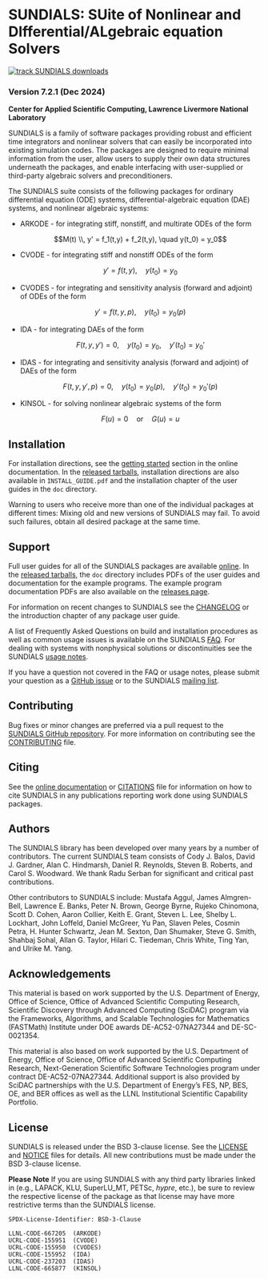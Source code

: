 # SUNDIALS: SUite of Nonlinear and DIfferential/ALgebraic equation Solvers #

[![track SUNDIALS downloads](https://github.com/sundials-codes/sundials-download-tracker/actions/workflows/nightly.yml/badge.svg)](https://github.com/sundials-codes/sundials-download-tracker/actions/workflows/nightly.yml)

### Version 7.2.1 (Dec 2024) ###

**Center for Applied Scientific Computing, Lawrence Livermore National Laboratory**

SUNDIALS is a family of software packages providing robust and efficient time
integrators and nonlinear solvers that can easily be incorporated into existing
simulation codes. The packages are designed to require minimal information from
the user, allow users to supply their own data structures underneath the
packages, and enable interfacing with user-supplied or third-party algebraic
solvers and preconditioners.

The SUNDIALS suite consists of the following packages for ordinary differential
equation (ODE) systems, differential-algebraic equation (DAE) systems, and
nonlinear algebraic systems:

* ARKODE - for integrating stiff, nonstiff, and multirate ODEs of the form

  $$M(t) \\, y' = f_1(t,y) + f_2(t,y), \quad y(t_0) = y_0$$

* CVODE - for integrating stiff and nonstiff ODEs of the form

  $$y' = f(t,y), \quad y(t_0) = y_0$$

* CVODES - for integrating and sensitivity analysis (forward and adjoint) of
  ODEs of the form

  $$y' = f(t,y,p), \quad y(t_0) = y_0(p)$$

* IDA - for integrating DAEs of the form

  $$F(t,y,y') = 0, \quad y(t_0) = y_0, \quad y'(t_0) = y_0'$$

* IDAS - for integrating and sensitivity analysis (forward and adjoint) of DAEs
  of the form

  $$F(t,y,y',p) = 0, \quad y(t_0) = y_0(p), \quad y'(t_0) = y_0'(p)$$

* KINSOL - for solving nonlinear algebraic systems of the form

  $$F(u) = 0 \quad \text{or} \quad G(u) = u$$

## Installation ##

For installation directions, see the [getting started](https://sundials.readthedocs.io/en/latest/sundials/index.html#getting-started)
section in the online documentation. In the [released tarballs](https://github.com/LLNL/sundials/releases),
installation directions are also available in `INSTALL_GUIDE.pdf` and the
installation chapter of the user guides in the `doc` directory.

Warning to users who receive more than one of the individual packages at
different times: Mixing old and new versions of SUNDIALS may fail. To avoid such
failures, obtain all desired package at the same time.

## Support ##

Full user guides for all of the SUNDIALS packages are available [online](https://sundials.readthedocs.io).
In the [released tarballs](https://github.com/LLNL/sundials/releases), the `doc`
directory includes PDFs of the user guides and documentation for the example
programs. The example program documentation PDFs are also available on the
[releases page](https://github.com/LLNL/sundials/releases).

For information on recent changes to SUNDIALS see the [CHANGELOG](./CHANGELOG.md)
or the introduction chapter of any package user guide.

A list of Frequently Asked Questions on build and installation procedures as
well as common usage issues is available on the SUNDIALS
[FAQ](https://computing.llnl.gov/projects/sundials/faq). For dealing with
systems with nonphysical solutions or discontinuities see the SUNDIALS
[usage notes](https://computing.llnl.gov/projects/sundials/usage-notes).

If you have a question not covered in the FAQ or usage notes, please submit your
question as a [GitHub issue](https://github.com/LLNL/sundials/issues) or to the
SUNDIALS [mailing list](https://computing.llnl.gov/projects/sundials/mailing-list).

## Contributing ##

Bug fixes or minor changes are preferred via a pull request to the
[SUNDIALS GitHub repository](https://github.com/LLNL/sundials). For more
information on contributing see the [CONTRIBUTING](./CONTRIBUTING.md) file.

## Citing ##

See the [online documentation](https://sundials.readthedocs.io/en/latest/index.html#citing)
or [CITATIONS](./CITATIONS.md) file for information on how to cite SUNDIALS in
any publications reporting work done using SUNDIALS packages.

## Authors ##

The SUNDIALS library has been developed over many years by a number of
contributors. The current SUNDIALS team consists of Cody J. Balos,
David J. Gardner, Alan C. Hindmarsh, Daniel R. Reynolds, Steven B. Roberts, and
Carol S. Woodward. We thank Radu Serban for significant and critical past
contributions.

Other contributors to SUNDIALS include: Mustafa Aggul, James Almgren-Bell, Lawrence E. Banks,
Peter N. Brown, George Byrne, Rujeko Chinomona, Scott D. Cohen, Aaron Collier,
Keith E. Grant, Steven L. Lee, Shelby L. Lockhart, John Loffeld, Daniel McGreer,
Yu Pan, Slaven Peles, Cosmin Petra, H. Hunter Schwartz, Jean M. Sexton,
Dan Shumaker, Steve G. Smith, Shahbaj Sohal, Allan G. Taylor,
Hilari C. Tiedeman, Chris White, Ting Yan, and Ulrike M. Yang.

## Acknowledgements ##

This material is based on work supported by the U.S. Department of Energy,
Office of Science, Office of Advanced Scientific Computing Research, Scientific
Discovery through Advanced Computing (SciDAC) program via the Frameworks,
Algorithms, and Scalable Technologies for Mathematics (FASTMath) Institute under
DOE awards DE-AC52-07NA27344 and DE-SC-0021354.

This material is also based on work supported by the U.S. Department of Energy,
Office of Science, Office of Advanced Scientific Computing Research,
Next-Generation Scientific Software Technologies program under contract
DE-AC52-07NA27344.  Additional support is also provided by SciDAC
partnerships with the U.S. Department of Energy’s FES, NP, BES, OE, and BER
offices as well as the LLNL Institutional Scientific Capability Portfolio.


## License ##

SUNDIALS is released under the BSD 3-clause license. See the [LICENSE](./LICENSE)
and [NOTICE](./NOTICE) files for details. All new contributions must be made
under the BSD 3-clause license.

**Please Note** If you are using SUNDIALS with any third party libraries linked
in (e.g., LAPACK, KLU, SuperLU_MT, PETSc, *hypre*, etc.), be sure to review the
respective license of the package as that license may have more restrictive
terms than the SUNDIALS license.

```
SPDX-License-Identifier: BSD-3-Clause

LLNL-CODE-667205  (ARKODE)
UCRL-CODE-155951  (CVODE)
UCRL-CODE-155950  (CVODES)
UCRL-CODE-155952  (IDA)
UCRL-CODE-237203  (IDAS)
LLNL-CODE-665877  (KINSOL)
```

